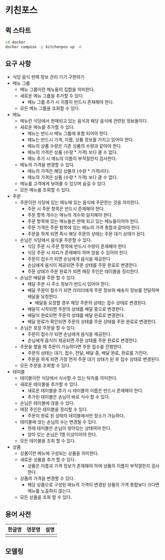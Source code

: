 # 키친포스

## 퀵 스타트

```sh
cd docker
docker compose -p kitchenpos up -d
```

## 요구 사항
- 식당 음식 판매 정보 관리 기기 구현하기
- 메뉴 그룹
  - 메뉴 그룹이란 메뉴들의 집합을 의미한다.
  - 새로운 메뉴 그룹을 추가할 수 있다.
    - 메뉴 그룹 추가 시 이름이 반드시 존재해야 한다.
  - 모든 메뉴 그룹을 조회할 수 있다.
- 메뉴
  - 메뉴란 식당에서 판매되고 있는 음식과 해당 음식에 관련된 정보들이다.
  - 새로운 메뉴를 추가할 수 있다.
    - 메뉴는 반드시 메뉴 그룹에 포함 되어야 한다.
    - 메뉴는 반드시 가격, 이름, 상품 정보를 가지고 있어야 한다.
    - 메뉴의 상품 수량은 기존 상품의 수량과 같아야 한다.
    - 메뉴의 가격은 상품 (수량 * 가격) 보다 클 수 없다.
    - 메뉴 추가 시 메뉴의 이름이 부적절한지 검사한다.
  - 메뉴의 가격을 변경할 수 있다.
    - 메뉴의 가격은 해당 상품의 (수량 * 가격)이다.
    - 메뉴의 가격은 상품 (수량 * 가격) 보다 클 수 없다.
  - 메뉴를 고객에게 보여줄 수 있으며 숨길 수 있다.
  - 모든 메뉴를 조회할 수 있다.
- 주문
  - 주문이란 식당에 있는 메뉴에 있는 음식에 주문한는 것을 의미한다.
    - 주문 시 주문 항목은 반드시 존재해야 한다. 
    - 주문 항목 개수는 메뉴의 개수와 일치해야 한다.
    - 주문 항목에 있는 메뉴들은 판매 되고 있는 메뉴들이어야 한다.
    - 주문 가격은 주문 항목에 있는 메뉴의 가격 총합과 같아야 한다.
    - 주문을 하게 되면 즉시 해당 주문의 상태는 주문 대기 상태가 된다.
  - 손님은 식당에서 음식을 주문할 수 있다.
    - 식당 주문 시 주문 항목에 반드시 수량이 존재해야 한다.
    - 식당 주문 시 자리가 존재해야 하며 앉을 수 있어야 한다.
    - 주문이 접수가 되면 손님에게 음식을 제공한다.
    - 손님에게 음식이 제공되면 주문 상태를 주문 완료로 변경한다.
    - 주문 상태가 주문 완료가 되면 매장 주인은 테이블을 정리한다.
  - 손님은 배달을 주문 할 수 있다.
    - 배달 주문 시 주소 정보가 반드시 있어야 한다.
    - 배달 주문이 접수가 되면 라이더에게 주문 정보와 배송지 정보를 전달하며 배달을 요청한다.
      - 배달을 요청할 경우 해당 주문의 상태는 접수 상태로 변경된다.
    - 배달이 시작되면 주문의 상태를 배달 중으로 변경한다.
    - 배달이 완료되면 주문의 상태를 배달 완료로 변경한다.
    - 배달 완료가 확인되면 주문의 상태를 주문 상태를 주문 완료로 변경한다.
  - 손님은 포장 주문을 할 수 있다.
    - 주문이 접수가 되면 손님에게 음식을 제공한다.
    - 손님에게 음식이 제공되면 주문 상태를 주문 완료로 변경한다.
  - 주문을 했을 때 주문이 가능하다면 주문 접수를 진행한다.
    - 주문의 상태는 대기, 접수, 전달, 배달 중, 배달 완료, 완료를 가진다.
    - 주문을 하게 되면 가장 먼저 주문 대기 상태가 된 후 접수 상태로 변경된다.
  - 모든 주문을 조회할 수 있다.
- 테이블
  - 테이블이란 식당에서 식사할 수 있는 탁자를 의미한다.
  - 새로운 테이블을 추가할 수 있다.
    - 새로운 테이블을 추가 시 테이블의 이름은 반드시 존재해야 한다.
    - 추가된 테이블은 손님이 바로 식사 할 수 있다.
  - 손님은 테이블에 앉을 수 있다.
  - 매장 주인은 테이블을 정리할 수 있다.
    - 주문이 완료 된 상태의 테이블에서만 청소가 가능하다.
  - 테이블에 앉는 손님의 수는 변경될 수 있다.
    - 현재 테이블은 손님이 앉아있는 상태여야 한다.
    - 앉아 있는 손님은 1명 이상이어야 한다.
  - 모든 테이블을 조회 할 수 있다.
- 상품
  - 상품이란 메뉴에 구성되는 상품을 의미한다.
  - 새로운 상품을 추가 할 수 있다.
    - 상품은 이름과 가격 정보가 존재해야 하며 상품의 이름이 부적절한지 검사한다.
  - 상품의 가격을 변경할 수 있다.
    - 해당 상품으로 구성된 메뉴의 가격이 변경된 상품의 가격 총합보다 크다면 메뉴를 노출하지 않는다.
  - 모든 상품을 조회 할 수 있다.

## 용어 사전

| 한글명 | 영문명 | 설명 |
| --- | --- | --- |
|  |  |  |

## 모델링
